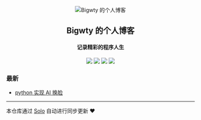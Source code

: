 <p align="center"><img alt="Bigwty 的个人博客" src="https://static.b3log.org/images/brand/solo-32.png"></p><h2 align="center">
Bigwty 的个人博客
</h2>

<h4 align="center">记录精彩的程序人生</h4>
<p align="center"><a title="Bigwty 的个人博客" target="_blank" href="https://github.com/Bigwty/solo-blog"><img src="https://img.shields.io/github/last-commit/Bigwty/solo-blog.svg?style=flat-square&color=FF9900"></a>
<a title="GitHub repo size in bytes" target="_blank" href="https://github.com/Bigwty/solo-blog"><img src="https://img.shields.io/github/repo-size/Bigwty/solo-blog.svg?style=flat-square"></a>
<a title="Solo Version" target="_blank" href="https://github.com/b3log/solo/releases"><img src="https://img.shields.io/badge/solo-3.6.4-f1e05a.svg?style=flat-square&color=blueviolet"></a>
<a title="Hits" target="_blank" href="https://github.com/b3log/hits"><img src="https://hits.b3log.org/Bigwty/solo-blog.svg"></a></p>

### 最新

* [python 实现 AI 换脸](http://www.zd1215.cn:8085/articles/2019/09/02/1567414805189.html)



---

本仓库通过 [Solo](https://github.com/b3log/solo) 自动进行同步更新 ❤️ 